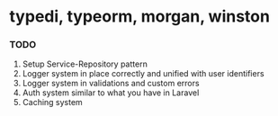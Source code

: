 # typedi, typeorm, morgan, winston

### TODO

1. Setup Service-Repository pattern
2. Logger system in place correctly and unified with user identifiers
3. Logger system in validations and custom errors
4. Auth system similar to what you have in Laravel
5. Caching system
